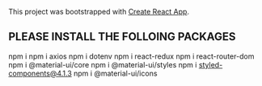 This project was bootstrapped with [Create React App](https://github.com/facebook/create-react-app).

## PLEASE INSTALL THE FOLLOING PACKAGES

npm i
npm i axios
npm i dotenv
npm i react-redux
npm i react-router-dom
npm i @material-ui/core
npm i @material-ui/styles
npm i styled-components@4.1.3
npm i @material-ui/icons
